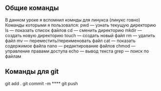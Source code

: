 ## Общие команды
В данном уроке я вспомнил комнды для линукса (линукс говно)
Команды которыми я пользовался: 
pwd — узнать текущую директорию
ls — показать список файлов
cd — сменить директорию
mkdir — создать новую директорию
touch — создать новый файл
rm — удалить файл
mv — переместить/переименовать файл
cat — показать содержимое файла
nano — редактирование файлов
chmod — управление правами доступа
echo — вывод текста
grep — поиск по файлам
## Команды для git 
git add . 
git commit -m ****
git push 